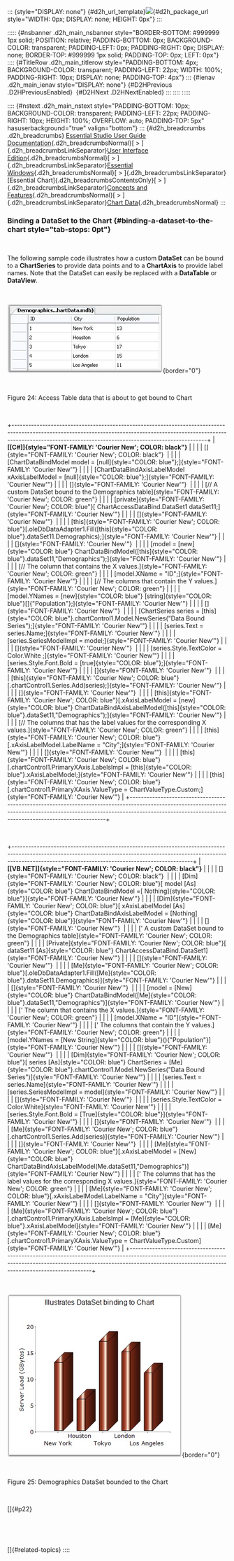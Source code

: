 ::: {style="DISPLAY: none"}
[](ms-xhelp:///?Id=d2h_url_template){#d2h_url_template}![](!package_url!){#d2h_package_url style="WIDTH: 0px; DISPLAY: none; HEIGHT: 0px"}
:::

::::: {#nsbanner .d2h_main_nsbanner style="BORDER-BOTTOM: #999999 1px solid; POSITION: relative; PADDING-BOTTOM: 0px; BACKGROUND-COLOR: transparent; PADDING-LEFT: 0px; PADDING-RIGHT: 0px; DISPLAY: none; BORDER-TOP: #999999 1px solid; PADDING-TOP: 0px; LEFT: 0px"}
:::: {#TitleRow .d2h_main_titlerow style="PADDING-BOTTOM: 4px; BACKGROUND-COLOR: transparent; PADDING-LEFT: 22px; WIDTH: 100%; PADDING-RIGHT: 10px; DISPLAY: none; PADDING-TOP: 4px"}
::: {#ienav .d2h_main_ienav style="DISPLAY: none"}
[](ms-xhelp:///?Id=419e4d4d-9b27-4bd7-b74d-dbc80d98fca5){#D2HPrevious .D2HPreviousEnabled}  [](ms-xhelp:///?Id=02f5c24e-27ee-40dd-aa97-52a9a168bc2e){#D2HNext .D2HNextEnabled}
:::
::::
:::::

:::: {#nstext .d2h_main_nstext style="PADDING-BOTTOM: 10px; BACKGROUND-COLOR: transparent; PADDING-LEFT: 22px; PADDING-RIGHT: 10px; HEIGHT: 100%; OVERFLOW: auto; PADDING-TOP: 5px" hasuserbackground="true" valign="bottom"}
::: {#d2h_breadcrumbs .d2h_breadcrumbs}
[Essential Studio User Guide Documentation](ms-xhelp:///?Id=12457748-09e3-4d74-a240-8e049cedf030){.d2h_breadcrumbsNormal}[ \> ]{.d2h_breadcrumbsLinkSeparator}[User Interface Edition](ms-xhelp:///?Id=c29296b7-531c-413b-a0ec-488ca1f7f669){.d2h_breadcrumbsNormal}[ \> ]{.d2h_breadcrumbsLinkSeparator}[Essential Windows](ms-xhelp:///?Id=e60759d8-47a4-4570-9d7a-16a68d63f2ea){.d2h_breadcrumbsNormal}[ \> ]{.d2h_breadcrumbsLinkSeparator}[Essential Chart]{.d2h_breadcrumbsContentsOnly}[ \> ]{.d2h_breadcrumbsLinkSeparator}[Concepts and Features](ms-xhelp:///?Id=71321e9c-336c-4c1c-a127-be9f135ad4bb){.d2h_breadcrumbsNormal}[ \> ]{.d2h_breadcrumbsLinkSeparator}[Chart Data](ms-xhelp:///?Id=419e4d4d-9b27-4bd7-b74d-dbc80d98fca5){.d2h_breadcrumbsNormal}
:::

### Binding a DataSet to the Chart {#binding-a-dataset-to-the-chart style="tab-stops: 0pt"}

 

The following sample code illustrates how a custom **DataSet** can be bound to a **ChartSeries** to provide data points and to a **ChartAxis** to provide label names. Note that the DataSet can easily be replaced with a **DataTable** or **DataView**.

 

![](ImagesExt/image84_26.jpg){border="0"}

 

Figure 24: Access Table data that is about to get bound to Chart

 

+---------------------------------------------------------------------------------------------------------------------------------------------------------------------------------------------------------------------------------+
| **[\[C#\]]{style="FONT-FAMILY: 'Courier New'; COLOR: black"}**                                                                                                                                                                  |
|                                                                                                                                                                                                                                 |
| []{style="FONT-FAMILY: 'Courier New'; COLOR: black"}                                                                                                                                                                            |
|                                                                                                                                                                                                                                 |
| [ChartDataBindModel model = [null]{style="COLOR: blue"};]{style="FONT-FAMILY: 'Courier New'"}                                                                                                                                   |
|                                                                                                                                                                                                                                 |
| [ChartDataBindAxisLabelModel xAxisLabelModel = [null]{style="COLOR: blue"};]{style="FONT-FAMILY: 'Courier New'"}                                                                                                                |
|                                                                                                                                                                                                                                 |
| []{style="FONT-FAMILY: 'Courier New'"}                                                                                                                                                                                          |
|                                                                                                                                                                                                                                 |
| [// A custom DataSet bound to the Demographics table]{style="FONT-FAMILY: 'Courier New'; COLOR: green"}                                                                                                                         |
|                                                                                                                                                                                                                                 |
| [private]{style="FONT-FAMILY: 'Courier New'; COLOR: blue"}[ ChartAccessDataBind.DataSet1 dataSet11;]{style="FONT-FAMILY: 'Courier New'"}                                                                                        |
|                                                                                                                                                                                                                                 |
| []{style="FONT-FAMILY: 'Courier New'"}                                                                                                                                                                                          |
|                                                                                                                                                                                                                                 |
| [this]{style="FONT-FAMILY: 'Courier New'; COLOR: blue"}[.oleDbDataAdapter1.Fill([this]{style="COLOR: blue"}.dataSet11.Demographics);]{style="FONT-FAMILY: 'Courier New'"}                                                       |
|                                                                                                                                                                                                                                 |
| []{style="FONT-FAMILY: 'Courier New'"}                                                                                                                                                                                          |
|                                                                                                                                                                                                                                 |
| [model = [new]{style="COLOR: blue"} ChartDataBindModel([this]{style="COLOR: blue"}.dataSet11,\"Demographics\");]{style="FONT-FAMILY: 'Courier New'"}                                                                            |
|                                                                                                                                                                                                                                 |
| [// The column that contains the X values.]{style="FONT-FAMILY: 'Courier New'; COLOR: green"}                                                                                                                                   |
|                                                                                                                                                                                                                                 |
| [model.XName = \"ID\";]{style="FONT-FAMILY: 'Courier New'"}                                                                                                                                                                     |
|                                                                                                                                                                                                                                 |
| [// The columns that contain the Y values.]{style="FONT-FAMILY: 'Courier New'; COLOR: green"}                                                                                                                                   |
|                                                                                                                                                                                                                                 |
| [model.YNames = [new]{style="COLOR: blue"} [string]{style="COLOR: blue"}\[\]{\"Population\"};]{style="FONT-FAMILY: 'Courier New'"}                                                                                              |
|                                                                                                                                                                                                                                 |
| []{style="FONT-FAMILY: 'Courier New'"}                                                                                                                                                                                          |
|                                                                                                                                                                                                                                 |
| [ChartSeries series = [this]{style="COLOR: blue"}.chartControl1.Model.NewSeries(\"Data Bound Series\");]{style="FONT-FAMILY: 'Courier New'"}                                                                                    |
|                                                                                                                                                                                                                                 |
| [series.Text = series.Name;]{style="FONT-FAMILY: 'Courier New'"}                                                                                                                                                                |
|                                                                                                                                                                                                                                 |
| [series.SeriesModelImpl = model;]{style="FONT-FAMILY: 'Courier New'"}                                                                                                                                                           |
|                                                                                                                                                                                                                                 |
| []{style="FONT-FAMILY: 'Courier New'"}                                                                                                                                                                                          |
|                                                                                                                                                                                                                                 |
| [series.Style.TextColor = Color.White ;]{style="FONT-FAMILY: 'Courier New'"}                                                                                                                                                    |
|                                                                                                                                                                                                                                 |
| [series.Style.Font.Bold = [true]{style="COLOR: blue"};]{style="FONT-FAMILY: 'Courier New'"}                                                                                                                                     |
|                                                                                                                                                                                                                                 |
| []{style="FONT-FAMILY: 'Courier New'"}                                                                                                                                                                                          |
|                                                                                                                                                                                                                                 |
| [this]{style="FONT-FAMILY: 'Courier New'; COLOR: blue"}[.chartControl1.Series.Add(series);]{style="FONT-FAMILY: 'Courier New'"}                                                                                                 |
|                                                                                                                                                                                                                                 |
| []{style="FONT-FAMILY: 'Courier New'"}                                                                                                                                                                                          |
|                                                                                                                                                                                                                                 |
| [this]{style="FONT-FAMILY: 'Courier New'; COLOR: blue"}[.xAxisLabelModel = [new]{style="COLOR: blue"} ChartDataBindAxisLabelModel([this]{style="COLOR: blue"}.dataSet11,\"Demographics\");]{style="FONT-FAMILY: 'Courier New'"} |
|                                                                                                                                                                                                                                 |
| [// The columns that has the label values for the corresponding X values.]{style="FONT-FAMILY: 'Courier New'; COLOR: green"}                                                                                                    |
|                                                                                                                                                                                                                                 |
| [this]{style="FONT-FAMILY: 'Courier New'; COLOR: blue"}[.xAxisLabelModel.LabelName = \"City\";]{style="FONT-FAMILY: 'Courier New'"}                                                                                             |
|                                                                                                                                                                                                                                 |
| []{style="FONT-FAMILY: 'Courier New'"}                                                                                                                                                                                          |
|                                                                                                                                                                                                                                 |
| [this]{style="FONT-FAMILY: 'Courier New'; COLOR: blue"}[.chartControl1.PrimaryXAxis.LabelsImpl = [this]{style="COLOR: blue"}.xAxisLabelModel;]{style="FONT-FAMILY: 'Courier New'"}                                              |
|                                                                                                                                                                                                                                 |
| [this]{style="FONT-FAMILY: 'Courier New'; COLOR: blue"}[.chartControl1.PrimaryXAxis.ValueType = ChartValueType.Custom;]{style="FONT-FAMILY: 'Courier New'"}                                                                     |
+---------------------------------------------------------------------------------------------------------------------------------------------------------------------------------------------------------------------------------+

 

+----------------------------------------------------------------------------------------------------------------------------------------------------------------------------------------------------------------------------+
| **[\[VB.NET\]]{style="FONT-FAMILY: 'Courier New'; COLOR: black"}**                                                                                                                                                         |
|                                                                                                                                                                                                                            |
| []{style="FONT-FAMILY: 'Courier New'; COLOR: black"}                                                                                                                                                                       |
|                                                                                                                                                                                                                            |
| [Dim]{style="FONT-FAMILY: 'Courier New'; COLOR: blue"}[ model [As]{style="COLOR: blue"} ChartDataBindModel =[ Nothing]{style="COLOR: blue"}]{style="FONT-FAMILY: 'Courier New'"}                                           |
|                                                                                                                                                                                                                            |
| [Dim]{style="FONT-FAMILY: 'Courier New'; COLOR: blue"}[ xAxisLabelModel [As]{style="COLOR: blue"} ChartDataBindAxisLabelModel = [Nothing]{style="COLOR: blue"}]{style="FONT-FAMILY: 'Courier New'"}                        |
|                                                                                                                                                                                                                            |
| []{style="FONT-FAMILY: 'Courier New'"}                                                                                                                                                                                     |
|                                                                                                                                                                                                                            |
| [\' A custom DataSet bound to the Demographics table]{style="FONT-FAMILY: 'Courier New'; COLOR: green"}                                                                                                                    |
|                                                                                                                                                                                                                            |
| [Private]{style="FONT-FAMILY: 'Courier New'; COLOR: blue"}[ dataSet11 [As]{style="COLOR: blue"} ChartAccessDataBind.DataSet1]{style="FONT-FAMILY: 'Courier New'"}                                                          |
|                                                                                                                                                                                                                            |
| []{style="FONT-FAMILY: 'Courier New'"}                                                                                                                                                                                     |
|                                                                                                                                                                                                                            |
| [Me]{style="FONT-FAMILY: 'Courier New'; COLOR: blue"}[.oleDbDataAdapter1.Fill([Me]{style="COLOR: blue"}.dataSet11.Demographics)]{style="FONT-FAMILY: 'Courier New'"}                                                       |
|                                                                                                                                                                                                                            |
| []{style="FONT-FAMILY: 'Courier New'"}                                                                                                                                                                                     |
|                                                                                                                                                                                                                            |
| [model = [New]{style="COLOR: blue"} ChartDataBindModel([Me]{style="COLOR: blue"}.dataSet11,\"Demographics\")]{style="FONT-FAMILY: 'Courier New'"}                                                                          |
|                                                                                                                                                                                                                            |
| [\' The column that contains the X values.]{style="FONT-FAMILY: 'Courier New'; COLOR: green"}                                                                                                                              |
|                                                                                                                                                                                                                            |
| [model.XName = \"ID\"]{style="FONT-FAMILY: 'Courier New'"}                                                                                                                                                                 |
|                                                                                                                                                                                                                            |
| [\' The columns that contain the Y values.]{style="FONT-FAMILY: 'Courier New'; COLOR: green"}                                                                                                                              |
|                                                                                                                                                                                                                            |
| [model.YNames = [New String]{style="COLOR: blue"}(){\"Population\"}]{style="FONT-FAMILY: 'Courier New'"}                                                                                                                   |
|                                                                                                                                                                                                                            |
| []{style="FONT-FAMILY: 'Courier New'"}                                                                                                                                                                                     |
|                                                                                                                                                                                                                            |
| [Dim]{style="FONT-FAMILY: 'Courier New'; COLOR: blue"}[ series [As]{style="COLOR: blue"} ChartSeries = [Me]{style="COLOR: blue"}.chartControl1.Model.NewSeries(\"Data Bound Series\")]{style="FONT-FAMILY: 'Courier New'"} |
|                                                                                                                                                                                                                            |
| [series.Text = series.Name]{style="FONT-FAMILY: 'Courier New'"}                                                                                                                                                            |
|                                                                                                                                                                                                                            |
| [series.SeriesModelImpl = model]{style="FONT-FAMILY: 'Courier New'"}                                                                                                                                                       |
|                                                                                                                                                                                                                            |
| []{style="FONT-FAMILY: 'Courier New'"}                                                                                                                                                                                     |
|                                                                                                                                                                                                                            |
| [series.Style.TextColor = Color.White]{style="FONT-FAMILY: 'Courier New'"}                                                                                                                                                 |
|                                                                                                                                                                                                                            |
| [series.Style.Font.Bold = [True]{style="COLOR: blue"}]{style="FONT-FAMILY: 'Courier New'"}                                                                                                                                 |
|                                                                                                                                                                                                                            |
| []{style="FONT-FAMILY: 'Courier New'"}                                                                                                                                                                                     |
|                                                                                                                                                                                                                            |
| [Me]{style="FONT-FAMILY: 'Courier New'; COLOR: blue"}[.chartControl1.Series.Add(series)]{style="FONT-FAMILY: 'Courier New'"}                                                                                               |
|                                                                                                                                                                                                                            |
| []{style="FONT-FAMILY: 'Courier New'"}                                                                                                                                                                                     |
|                                                                                                                                                                                                                            |
| [Me]{style="FONT-FAMILY: 'Courier New'; COLOR: blue"}[.xAxisLabelModel = [New]{style="COLOR: blue"} ChartDataBindAxisLabelModel(Me.dataSet11,\"Demographics\")]{style="FONT-FAMILY: 'Courier New'"}                        |
|                                                                                                                                                                                                                            |
| [\' The columns that has the label values for the corresponding X values.]{style="FONT-FAMILY: 'Courier New'; COLOR: green"}                                                                                               |
|                                                                                                                                                                                                                            |
| [Me]{style="FONT-FAMILY: 'Courier New'; COLOR: blue"}[.xAxisLabelModel.LabelName = \"City\"]{style="FONT-FAMILY: 'Courier New'"}                                                                                           |
|                                                                                                                                                                                                                            |
| []{style="FONT-FAMILY: 'Courier New'"}                                                                                                                                                                                     |
|                                                                                                                                                                                                                            |
| [Me]{style="FONT-FAMILY: 'Courier New'; COLOR: blue"}[.chartControl1.PrimaryXAxis.LabelsImpl = [Me]{style="COLOR: blue"}.xAxisLabelModel]{style="FONT-FAMILY: 'Courier New'"}                                              |
|                                                                                                                                                                                                                            |
| [Me]{style="FONT-FAMILY: 'Courier New'; COLOR: blue"}[.chartControl1.PrimaryXAxis.ValueType = ChartValueType.Custom]{style="FONT-FAMILY: 'Courier New'"}                                                                   |
+----------------------------------------------------------------------------------------------------------------------------------------------------------------------------------------------------------------------------+

 

![](ImagesExt/image84_27.jpg){border="0"}

 

Figure 25: Demographics DataSet bounded to the Chart

 

[]{#p22} 

 

 

[]{#related-topics}
::::
